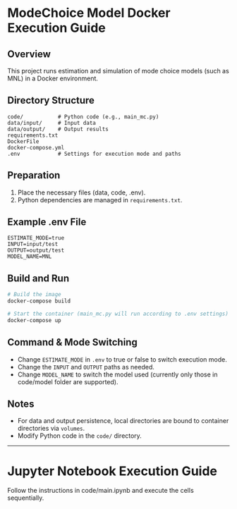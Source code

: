 # ModeChoice Model Docker Execution Guide

## Overview
This project runs estimation and simulation of mode choice models (such as MNL) in a Docker environment.

## Directory Structure
```
code/           # Python code (e.g., main_mc.py)
data/input/     # Input data
data/output/    # Output results
requirements.txt
DockerFile
docker-compose.yml
.env            # Settings for execution mode and paths
```

## Preparation
1. Place the necessary files (data, code, .env).
2. Python dependencies are managed in `requirements.txt`.

## Example .env File
```
ESTIMATE_MODE=true
INPUT=input/test
OUTPUT=output/test
MODEL_NAME=MNL
```

## Build and Run
```sh
# Build the image
docker-compose build

# Start the container (main_mc.py will run according to .env settings)
docker-compose up
```

## Command & Mode Switching
- Change `ESTIMATE_MODE` in `.env` to true or false to switch execution mode.
- Change the `INPUT` and `OUTPUT` paths as needed.
- Change `MODEL_NAME` to switch the model used (currently only those in code/model folder are supported).

## Notes
- For data and output persistence, local directories are bound to container directories via `volumes`.
- Modify Python code in the `code/` directory.

---

# Jupyter Notebook Execution Guide

Follow the instructions in code/main.ipynb and execute the cells sequentially.
